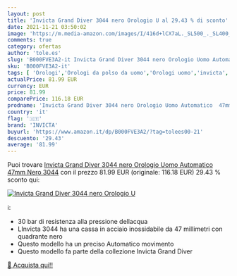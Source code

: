 ```yaml
---
layout: post
title: 'Invicta Grand Diver 3044 nero Orologio U al 29.43 % di sconto'
date: 2021-11-21 03:50:02
image: 'https://m.media-amazon.com/images/I/416d+lCX7aL._SL500_._SL400_.jpg'
comments: true
category: ofertas
author: 'tole.es'
slug: 'B000FVE3A2-it Invicta Grand Diver 3044 nero Orologio Uomo Automatico...'
sku: 'B000FVE3A2-it'
tags: [ 'Orologi','Orologi da polso da uomo','Orologi uomo','invicta', ]
actualPrice: 81.99 EUR
currency: EUR
price: 81.99
comparePrice: 116.18 EUR
prodname: 'Invicta Grand Diver 3044 nero Orologio Uomo Automatico  47mm  Nero  3044'
country: 'it'
flag: '🇮🇹'
brand: 'INVICTA'
buyurl: 'https://www.amazon.it/dp/B000FVE3A2/?tag=tolees00-21'
descuento: '29.43'
average: '81.99'
---
```


Puoi trovare [Invicta Grand Diver 3044 nero Orologio Uomo Automatico  47mm  Nero  3044](https://www.amazon.it/dp/B000FVE3A2/?tag=tolees00-21) con il prezzo 81.99 EUR (originale: 116.18 EUR) 29.43 % sconto qui:

[![Invicta Grand Diver 3044 nero Orologio U](https://m.media-amazon.com/images/I/416d+lCX7aL._SL500_._SL400_.jpg)](https://www.amazon.it/dp/B000FVE3A2/?tag=tolees00-21)

ℹ️:

- 30 bar di resistenza alla pressione dellacqua
- LInvicta 3044 ha una cassa in acciaio inossidabile da 47 millimetri con quadrante nero
- Questo modello ha un preciso Automatico movimento
- Questo modello fa parte della collezione Invicta Grand Diver

[🛒 Acquista qui!!](https://www.amazon.it/dp/B000FVE3A2/?tag=tolees00-21)

